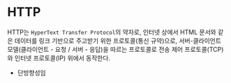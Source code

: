 # HTTP
HTTP는 ```HyperText Transfer Protocol```의 약자로, 인터넷 상에서 HTML 문서와 같은 데이터를 링크 기반으로 주고받기 위한 프로토콜(통신 규약)으로, 서버-클라이언트 모델(클라이언트 - 요청 / 서버 - 응답)을 따르는 프로토콜로 전송 제어 프로토콜(TCP)와 인터넷 프로토콜(IP) 위에서 동작한다.
+ 단방향성임